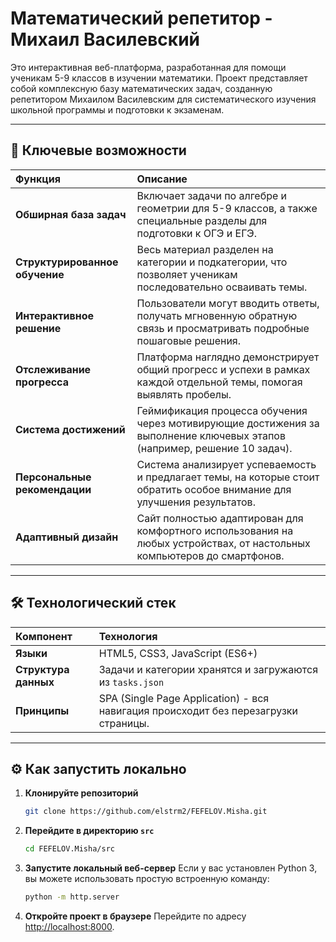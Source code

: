 # Математический репетитор - Михаил Василевский

Это интерактивная веб-платформа, разработанная для помощи ученикам 5-9 классов в изучении математики. Проект представляет собой комплексную базу математических задач, созданную репетитором Михаилом Василевским для систематического изучения школьной программы и подготовки к экзаменам.

---

## 🚀 Ключевые возможности

| Функция | Описание |
| :--- | :--- |
| **Обширная база задач** | Включает задачи по алгебре и геометрии для 5-9 классов, а также специальные разделы для подготовки к ОГЭ и ЕГЭ. |
| **Структурированное обучение** | Весь материал разделен на категории и подкатегории, что позволяет ученикам последовательно осваивать темы. |
| **Интерактивное решение** | Пользователи могут вводить ответы, получать мгновенную обратную связь и просматривать подробные пошаговые решения. |
| **Отслеживание прогресса** | Платформа наглядно демонстрирует общий прогресс и успехи в рамках каждой отдельной темы, помогая выявлять пробелы. |
| **Система достижений** | Геймификация процесса обучения через мотивирующие достижения за выполнение ключевых этапов (например, решение 10 задач). |
| **Персональные рекомендации**| Система анализирует успеваемость и предлагает темы, на которые стоит обратить особое внимание для улучшения результатов. |
| **Адаптивный дизайн** | Сайт полностью адаптирован для комфортного использования на любых устройствах, от настольных компьютеров до смартфонов. |

---

## 🛠️ Технологический стек

| Компонент | Технология |
| :--- | :--- |
| **Языки** | HTML5, CSS3, JavaScript (ES6+) |
| **Структура данных** | Задачи и категории хранятся и загружаются из `tasks.json` |
| **Принципы** | SPA (Single Page Application) - вся навигация происходит без перезагрузки страницы. |

---

## ⚙️ Как запустить локально

1.  **Клонируйте репозиторий**
    ```bash
    git clone https://github.com/elstrm2/FEFELOV.Misha.git
    ```
2.  **Перейдите в директорию `src`**
    ```bash
    cd FEFELOV.Misha/src
    ```
3.  **Запустите локальный веб-сервер**
    Если у вас установлен Python 3, вы можете использовать простую встроенную команду:
    ```bash
    python -m http.server
    ```
4.  **Откройте проект в браузере**
    Перейдите по адресу [http://localhost:8000](http://localhost:8000).
